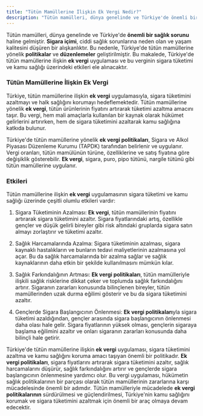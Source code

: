 ```yaml
---
title: "Tütün Mamüllerine İlişkin Ek Vergi Nedir?"
description: "Tütün mamülleri, dünya genelinde ve Türkiye'de önemli bir sağlık sorunu haline gelmiştir"
---
```


Tütün mamülleri, dünya genelinde ve Türkiye'de **önemli bir sağlık sorunu** haline gelmiştir. **Sigara içimi**, ciddi sağlık sorunlarına neden olan ve yaşam kalitesini düşüren bir alışkanlıktır. Bu nedenle, Türkiye'de tütün mamüllerine yönelik **politikalar** ve **düzenlemeler** geliştirilmiştir. Bu makalede, Türkiye'de tütün mamüllerine ilişkin **ek vergi** uygulaması ve bu verginin sigara tüketimi ve kamu sağlığı üzerindeki etkileri ele alınacaktır.


### Tütün Mamüllerine İlişkin Ek Vergi

Türkiye, tütün mamüllerine ilişkin **ek vergi** uygulamasıyla, sigara tüketimini azaltmayı ve halk sağlığını korumayı hedeflemektedir. Tütün mamüllerine yönelik **ek vergi**, tütün ürünlerinin fiyatını artırarak tüketimi azaltma amacını taşır. Bu vergi, hem mali amaçlarla kullanılan bir kaynak olarak hükümet gelirlerini artırırken, hem de sigara tüketimini azaltarak kamu sağlığına katkıda bulunur.

Türkiye'de tütün mamüllerine yönelik **ek vergi politikaları**, Sigara ve Alkol Piyasası Düzenleme Kurumu (TAPDK) tarafından belirlenir ve uygulanır. Vergi oranları, tütün mamülünün türüne, özelliklerine ve satış fiyatına göre değişiklik gösterebilir. **Ek vergi**, sigara, puro, pipo tütünü, nargile tütünü gibi tütün mamüllerine uygulanır.


### Etkileri

Tütün mamüllerine ilişkin **ek vergi** uygulamasının sigara tüketimi ve kamu sağlığı üzerinde çeşitli olumlu etkileri vardır:

1. Sigara Tüketiminin Azalması: **Ek vergi**, tütün mamüllerinin fiyatını artırarak sigara tüketimini azaltır. Sigara fiyatlarındaki artış, özellikle gençler ve düşük gelirli bireyler gibi risk altındaki gruplarda sigara satın almayı zorlaştırır ve tüketimi azaltır.

2. Sağlık Harcamalarında Azalma: Sigara tüketiminin azalması, sigara kaynaklı hastalıkların ve bunların tedavi maliyetlerinin azalmasına yol açar. Bu da sağlık harcamalarında bir azalma sağlar ve sağlık kaynaklarının daha etkin bir şekilde kullanılmasını mümkün kılar.

3. Sağlık Farkındalığının Artması: **Ek vergi politikaları**, tütün mamülleriyle ilişkili sağlık risklerine dikkat çeker ve toplumda sağlık farkındalığını artırır. Sigaranın zararları konusunda bilinçlenen bireyler, tütün mamüllerinden uzak durma eğilimi gösterir ve bu da sigara tüketimini azaltır.

4. Gençlerde Sigara Başlangıcının Önlenmesi: **Ek vergi politikaları**yla sigara tüketimi azaldığından, gençler arasında sigara başlangıcının önlenmesi daha olası hale gelir. Sigara fiyatlarının yüksek olması, gençlerin sigaraya başlama eğilimini azaltır ve onları sigaranın zararları konusunda daha bilinçli hale getirir.

Türkiye'de tütün mamüllerine ilişkin **ek vergi** uygulaması, sigara tüketimini azaltma ve kamu sağlığını koruma amacı taşıyan önemli bir politikadır. **Ek vergi politikaları**, sigara fiyatlarını artırarak sigara tüketimini azaltır, sağlık harcamalarını düşürür, sağlık farkındalığını artırır ve gençlerde sigara başlangıcının önlenmesine yardımcı olur. Bu vergi uygulaması, hükümetin sağlık politikalarının bir parçası olarak tütün mamüllerinin zararlarına karşı mücadelesinde önemli bir adımdır. Tütün mamülleriyle mücadelede **ek vergi politikalarının** sürdürülmesi ve güçlendirilmesi, Türkiye'nin kamu sağlığını korumak ve sigara tüketimini azaltmak için önemli bir araç olmaya devam edecektir.
